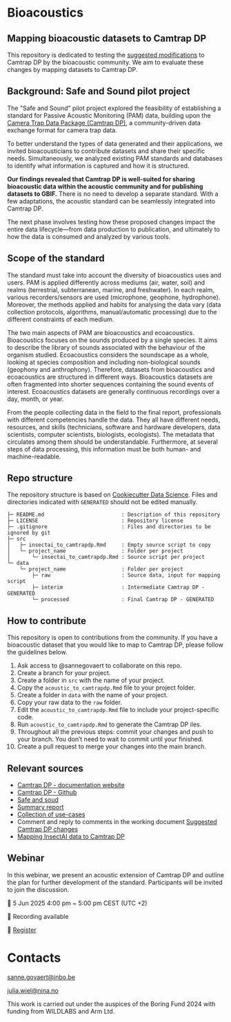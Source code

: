 # Bioacoustics

## Mapping bioacoustic datasets to Camtrap DP

This repository is dedicated to testing the [suggested modifications](https://docs.google.com/document/d/1bPODHowsJtEkI8z8GQJKoywU9EWALt_d2ldMNvqA0hM/edit?tab=t.0#heading=h.f8q281dn4opv) to Camtrap DP by the bioacoustic community. We aim to evaluate these changes by mapping datasets to Camtrap DP.

## Background: Safe and Sound pilot project

The "Safe and Sound" pilot project explored the feasibility of establishing a standard for Passive Acoustic Monitoring (PAM) data, building upon the [Camera Trap Data Package (Camtrap DP)](https://camtrap-dp.tdwg.org/), a community-driven data exchange format for camera trap data.

To better understand the types of data generated and their applications, we invited bioacousticians to contribute datasets and share their specific needs. Simultaneously, we analyzed existing PAM standards and databases to identify what information is captured and how it is structured.

**Our findings revealed that Camtrap DP is well-suited for sharing bioacoustic data within the acoustic community and for publishing datasets to GBIF.** There is no need to develop a separate standard. With a few adaptations, the acoustic standard can be seamlessly integrated into Camtrap DP.

The next phase involves testing how these proposed changes impact the entire data lifecycle—from data production to publication, and ultimately to how the data is consumed and analyzed by various tools.

## Scope of the standard

The standard must take into account the diversity of bioacoustics uses and users.
PAM is applied differently across mediums (air, water, soil) and realms (terrestrial, subterranean, marine, and freshwater). In each realm, various recorders/sensors are used (microphone, geophone, hydrophone). Moreover, the methods applied and habits for analysing the data vary (data collection protocols, algorithms, manual/automatic processing) due to the different constraints of each medium.

The two main aspects of PAM are bioacoustics and ecoacoustics. Bioacoustics focuses on the sounds produced by a single species. It aims to describe the library of sounds associated with the behaviour of the organism studied. Ecoacoustics considers the soundscape as a whole, looking at species composition and including non-biological sounds (geophony and anthrophony).
Therefore, datasets from bioacoustics and ecoacoustics are structured in different ways. Bioacoustics datasets are often fragmented into shorter sequences containing the sound events of interest. Ecoacoustics datasets are generally continuous recordings over a day, month, or year.

From the people collecting data in the field to the final report, professionals with different competencies handle the data. They all have different needs, resources, and skills (technicians, software and hardware developers, data scientists, computer scientists, biologists, ecologists). The metadata that circulates among them should be understandable. Furthermore, at several steps of data processing, this information must be both human- and machine-readable.

## Repo structure

The repository structure is based on [Cookiecutter Data
Science](http://drivendata.github.io/cookiecutter-data-science/). Files
and directories indicated with `GENERATED` should not be edited
manually.

    ├─ README.md                         : Description of this repository
    ├─ LICENSE                           : Repository license
    ├─ .gitignore                        : Files and directories to be ignored by git
    ├─ src
    │   ├─ insectai_to_camtrapdp.Rmd     : Empty source script to copy
    │   └─ project_name                  : Folder per project
    │       └─ insectai_to_camtrapdp.Rmd : Source script per project
    └─ data
        └─ project_name                  : Folder per project
            ├─ raw                       : Source data, input for mapping script
            ├─ interim                   : Intermediate Camtrap DP - GENERATED
            └─ processed                 : Final Camtrap DP - GENERATED

## How to contribute

This repository is open to contributions from the community. If you have a bioacoustic dataset that you would like to map to Camtrap DP, please follow the guidelines below.

1. Ask access to @sannegovaert to collaborate on this repo.
2.  Create a branch for your project.
3.  Create a folder in `src` with the name of your project.
4.  Copy the `acoustic_to_camtrapdp.Rmd` file to your project folder.
5.  Create a folder in `data` with the name of your project.
6.  Copy your raw data to the `raw` folder.
7.  Edit the `acoustic_to_camtrapdp.Rmd` file to include your project-specific code.
8.  Run `acoustic_to_camtrapdp.Rmd` to generate the Camtrap DP iles.
9.  Throughout all the previous steps: commit your changes and push to your branch. You don’t need to wait to commit until your finished.
10.  Create a pull request to merge your changes into the main branch.

## Relevant sources

- [Camtrap DP - documentation website](https://camtrap-dp.tdwg.org/)
- [Camtrap DP - Github](https://github.com/tdwg/camtrap-dp)
- [Safe and soud](https://wildlabs.net/discussion/safe-and-sound-standard-bioacoustic-data)
- [Summary report](https://docs.google.com/document/d/1bPODHowsJtEkI8z8GQJKoywU9EWALt_d2ldMNvqA0hM/edit?tab=t.0#heading=h.7z7cgy7v2giy)
- [Collection of use-cases](https://docs.google.com/document/d/14xhtmahleHlPPDMSNpRm6TkHq8AbuOOsLqTUNjYI2zA/edit?tab=t.qocym0lvapag#heading=h.avhlbhurvh3v)
- Comment and reply to comments in the working document [Suggested Camtrap DP changes](https://docs.google.com/document/d/17qTjZdw8ohqfK0lSH9DPCXiJcSqSAeFRyUdWcYCdwRc/edit?tab=t.0)
- [Mapping InsectAI data to Camtrap DP](https://github.com/camera-traps/insectai)

## Webinar

In this webinar, we present an acoustic extension of Camtrap DP and outline the plan for further development of the standard. Participants will be invited to join the discussion.

📅 5 Jun 2025 4:00 pm ~ 5:00 pm CEST (UTC +2)

🎥 Recording available

📝 [Register](https://wildlabs.net/event/standard-bioacoustic-data-safe-and-sound)


# Contacts

sanne.govaert@inbo.be

julia.wiel@nina.no



This work is carried out under the auspices of the Boring Fund 2024 with funding from WILDLABS and Arm Ltd.
